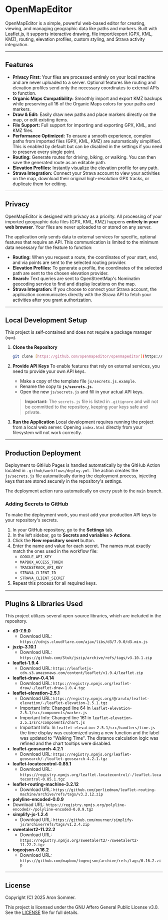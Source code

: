 # OpenMapEditor

OpenMapEditor is a simple, powerful web-based editor for creating, viewing, and managing geographic data like paths and markers. Built with Leaflet.js, it supports interactive drawing, file import/export (GPX, KML, KMZ), routing, elevation profiles, custom styling, and Strava activity integration.

---

## Features

- **Privacy First:** Your files are processed entirely on your local machine and are never uploaded to a server. Optional features like routing and elevation profiles send only the necessary coordinates to external APIs to function.
- **Organic Maps Compatibility:** Smoothly import and export KMZ backups while preserving all 16 of the Organic Maps colors for your paths and markers.
- **Draw & Edit:** Easily draw new paths and place markers directly on the map, or edit existing items.
- **File Support:** Full support for importing and exporting GPX, KML, and KMZ files.
- **Performance Optimized:** To ensure a smooth experience, complex paths from imported files (GPX, KML, KMZ) are automatically simplified. This is enabled by default but can be disabled in the settings if you need to preserve every single point.
- **Routing:** Generate routes for driving, biking, or walking. You can then save the generated route as an editable path.
- **Elevation Profiles:** Instantly visualize the elevation profile for any path.
- **Strava Integration:** Connect your Strava account to view your activities on the map, download their original high-resolution GPX tracks, or duplicate them for editing.

---

## Privacy

OpenMapEditor is designed with privacy as a priority. All processing of your imported geographic data files (GPX, KML, KMZ) happens **entirely in your web browser**. Your files are never uploaded to or stored on any server.

The application only sends data to external services for specific, optional features that require an API. This communication is limited to the minimum data necessary for the feature to function:

- **Routing:** When you request a route, the coordinates of your start, end, and via points are sent to the selected routing provider.
- **Elevation Profiles:** To generate a profile, the coordinates of the selected path are sent to the chosen elevation provider.
- **Search:** Text queries are sent to OpenStreetMap's Nominatim geocoding service to find and display locations on the map.
- **Strava Integration:** If you choose to connect your Strava account, the application communicates directly with the Strava API to fetch your activities after you grant authorization.

---

## Local Development Setup

This project is self-contained and does not require a package manager (`npm`).

1.  **Clone the Repository**

    ```bash
    git clone [https://github.com/openmapeditor/openmapeditor](https://github.com/openmapeditor/openmapeditor)
    ```

2.  **Provide API Keys**
    To enable features that rely on external services, you need to provide your own API keys.

    - Make a copy of the template file `js/secrets.js.example`.
    - Rename the copy to **`js/secrets.js`**.
    - Open the new `js/secrets.js` and fill in your actual API keys.

    > **Important:** The `secrets.js` file is listed in `.gitignore` and will not be committed to the repository, keeping your keys safe and private.

3.  **Run the Application**
    Local development requires running the project from a local web server. Opening `index.html` directly from your filesystem will not work correctly.

---

## Production Deployment

Deployment to GitHub Pages is handled automatically by the GitHub Action located in `.github/workflows/deploy.yml`. The action creates the `js/secrets.js` file automatically during the deployment process, injecting keys that are stored securely in the repository's settings.

The deployment action runs automatically on every push to the `main` branch.

### Adding Secrets to GitHub

To make the deployment work, you must add your production API keys to your repository's secrets.

1.  In your GitHub repository, go to the **Settings** tab.
2.  In the left sidebar, go to **Secrets and variables > Actions**.
3.  Click the **New repository secret** button.
4.  Enter the name and value for each secret. The names must exactly match the ones used in the workflow file:
    - `GOOGLE_API_KEY`
    - `MAPBOX_ACCESS_TOKEN`
    - `TRACESTRACK_API_KEY`
    - `STRAVA_CLIENT_ID`
    - `STRAVA_CLIENT_SECRET`
5.  Repeat this process for all required keys.

---

## Plugins & Libraries Used

This project utilizes several open-source libraries, which are included in the repository.

- **d3-7.9.0**
  - Download URL: `https://cdnjs.cloudflare.com/ajax/libs/d3/7.9.0/d3.min.js`
- **jszip-3.10.1**
  - Download URL: `https://github.com/Stuk/jszip/archive/refs/tags/v3.10.1.zip`
- **leaflet-1.9.4**
  - Download URL: `https://leafletjs-cdn.s3.amazonaws.com/content/leaflet/v1.9.4/leaflet.zip`
- **leaflet-draw-0.4.14**
  - Download URL: `https://registry.npmjs.org/leaflet-draw/-/leaflet-draw-1.0.4.tgz`
- **leaflet-elevation-2.5.1**
  - Download URL: `https://registry.npmjs.org/@raruto/leaflet-elevation/-/leaflet-elevation-2.5.1.tgz`
  - Important Info: Changed line 64 in `leaflet-elevation-2.5.1/src/components/marker.js`
  - Important Info: Changed line 161 in `leaflet-elevation-2.5.1/src/components/chart.js`
  - Important Info: In `leaflet-elevation-2.5.1/src/handlers/time.js` the time display was customized using a new function and the label was updated to "Walking Time". The distance calculation logic was refined and the chart tooltips were disabled.
- **leaflet-geosearch-4.2.1**
  - Download URL: `https://registry.npmjs.org/leaflet-geosearch/-/leaflet-geosearch-4.2.1.tgz`
- **leaflet-locatecontrol-0.85.1**
  - Download URL: `https://registry.npmjs.org/leaflet.locatecontrol/-/leaflet.locatecontrol-0.85.1.tgz`
- **leaflet-routing-machine-3.2.12**
  - Download URL: `https://github.com/perliedman/leaflet-routing-machine/archive/refs/tags/v3.2.12.zip`
- **polyline-encoded-0.0.9**
- Download URL: `https://registry.npmjs.org/polyline-encoded/-/polyline-encoded-0.0.9.tgz`
- **simplify-js-1.2.4**
  - Download URL: `https://github.com/mourner/simplify-js/archive/refs/tags/v1.2.4.zip`
- **sweetalert2-11.22.2**
  - Download URL: `https://registry.npmjs.org/sweetalert2/-/sweetalert2-11.22.2.tgz`
- **togeojson-0.16.2**
  - Download URL: `https://github.com/mapbox/togeojson/archive/refs/tags/0.16.2.zip`

---

## License

Copyright (C) 2025 Aron Sommer.

This project is licensed under the GNU Affero General Public License v3.0. See the [LICENSE](LICENSE) file for full details.

